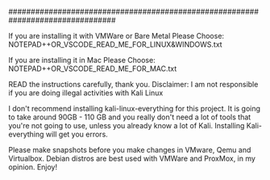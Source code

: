 ################################################################################


If you are installing it with VMWare or Bare Metal
Please Choose:
NOTEPAD++OR_VSCODE_READ_ME_FOR_LINUX&WINDOWS.txt


If you are installing it in Mac
Please Choose:
NOTEPAD++OR_VSCODE_READ_ME_FOR_MAC.txt

READ the instructions carefully, thank you.
Disclaimer:
I am not responsible if you are doing illegal activities with Kali Linux

I don't recommend installing kali-linux-everything for this project. It is going
to take around 90GB - 110 GB and you really don't need a lot of tools that you're
not going to use, unless you already know a lot of Kali. Installing 
Kali-everything will get you errors.

Please make snapshots before you make changes in VMware, Qemu and Virtualbox.
Debian distros are best used with VMWare and ProxMox, in my opinion.
Enjoy!
